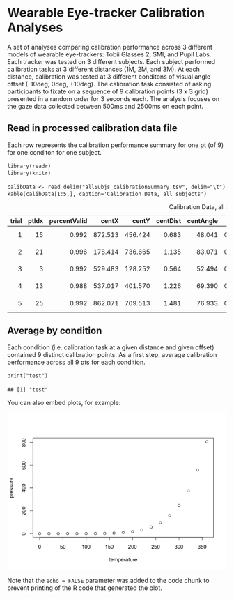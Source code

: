 Wearable Eye-tracker Calibration Analyses
=========================================

A set of analyses comparing calibration performance across 3 different
models of wearable eye-trackers: Tobii Glasses 2, SMI, and Pupil Labs.
Each tracker was tested on 3 different subjects. Each subject performed
calibration tasks at 3 different distances (1M, 2M, and 3M). At each
distance, calibration was tested at 3 different conditons of visual
angle offset (-10deg, 0deg, +10deg). The calibration task consisted of
asking participants to fixate on a sequence of 9 calibration points (3 x
3 grid) presented in a random order for 3 seconds each. The analysis
focuses on the gaze data collected between 500ms and 2500ms on each
point.

Read in processed calibration data file
---------------------------------------

Each row represents the calibration performance summary for one pt (of
9) for one conditon for one subject.

    library(readr)
    library(knitr)

    calibData <- read_delim("allSubjs_calibrationSummary.tsv", delim="\t")
    kable(calibData[1:5,], caption='Calibration Data, all subjects')

<table>
<caption>Calibration Data, all subjects</caption>
<thead>
<tr class="header">
<th align="right">trial</th>
<th align="right">ptIdx</th>
<th align="right">percentValid</th>
<th align="right">centX</th>
<th align="right">centY</th>
<th align="right">centDist</th>
<th align="right">centAngle</th>
<th align="right">RMS</th>
<th align="right">subj</th>
<th align="left">glasses</th>
<th align="left">dist</th>
<th align="left">offset</th>
<th align="left">condition</th>
</tr>
</thead>
<tbody>
<tr class="odd">
<td align="right">1</td>
<td align="right">15</td>
<td align="right">0.992</td>
<td align="right">872.513</td>
<td align="right">456.424</td>
<td align="right">0.683</td>
<td align="right">48.041</td>
<td align="right">0.113</td>
<td align="right">101</td>
<td align="left">Pupil Labs</td>
<td align="left">1M</td>
<td align="left">0deg</td>
<td align="left">101_PupilLabs_1M_0deg</td>
</tr>
<tr class="even">
<td align="right">2</td>
<td align="right">21</td>
<td align="right">0.996</td>
<td align="right">178.414</td>
<td align="right">736.665</td>
<td align="right">1.135</td>
<td align="right">83.071</td>
<td align="right">0.074</td>
<td align="right">101</td>
<td align="left">Pupil Labs</td>
<td align="left">1M</td>
<td align="left">0deg</td>
<td align="left">101_PupilLabs_1M_0deg</td>
</tr>
<tr class="odd">
<td align="right">3</td>
<td align="right">3</td>
<td align="right">0.992</td>
<td align="right">529.483</td>
<td align="right">128.252</td>
<td align="right">0.564</td>
<td align="right">52.494</td>
<td align="right">0.114</td>
<td align="right">101</td>
<td align="left">Pupil Labs</td>
<td align="left">1M</td>
<td align="left">0deg</td>
<td align="left">101_PupilLabs_1M_0deg</td>
</tr>
<tr class="even">
<td align="right">4</td>
<td align="right">13</td>
<td align="right">0.988</td>
<td align="right">537.017</td>
<td align="right">401.570</td>
<td align="right">1.226</td>
<td align="right">69.390</td>
<td align="right">0.123</td>
<td align="right">101</td>
<td align="left">Pupil Labs</td>
<td align="left">1M</td>
<td align="left">0deg</td>
<td align="left">101_PupilLabs_1M_0deg</td>
</tr>
<tr class="odd">
<td align="right">5</td>
<td align="right">25</td>
<td align="right">0.992</td>
<td align="right">862.071</td>
<td align="right">709.513</td>
<td align="right">1.481</td>
<td align="right">76.933</td>
<td align="right">0.087</td>
<td align="right">101</td>
<td align="left">Pupil Labs</td>
<td align="left">1M</td>
<td align="left">0deg</td>
<td align="left">101_PupilLabs_1M_0deg</td>
</tr>
</tbody>
</table>

Average by condition
--------------------

Each condition (i.e. calibration task at a given distance and given
offset) contained 9 distinct calibration points. As a first step,
average calibration performance across all 9 pts for each condition.

    print("test")

    ## [1] "test"

You can also embed plots, for example:

![](calibrationAnalyses_files/figure-markdown_strict/pressure-1.png)

Note that the `echo = FALSE` parameter was added to the code chunk to
prevent printing of the R code that generated the plot.
